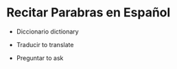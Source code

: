 # Recitar Parabras en Español

- Diccionario
  dictionary

- Traducir
  to translate

- Preguntar
  to ask
